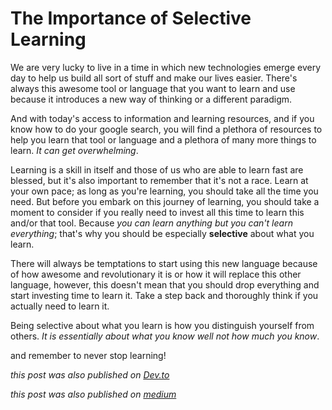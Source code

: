 # The Importance of Selective Learning

We are very lucky to live in a time in which new technologies emerge every day to help us build all sort of stuff and make our lives easier. There's always this awesome tool or language that you want to learn and use because it introduces a new way of thinking or a different paradigm.

And with today's access to information and learning resources, and if you know how to do your google search, you will find a plethora of resources to help you learn that tool or language and a plethora of many more things to learn. _It can get overwhelming_.


Learning is a skill in itself and those of us who are able to learn fast are blessed, but it's also important to remember that it's not a race. Learn at your own pace; as long as you're learning, you should take all the time you need. But before you embark on this journey of learning, you should take a moment to consider if you really need to invest all this time to learn this and/or that tool. Because _you can learn anything but you can't learn everything_; that's why you should be especially **selective** about what you learn.

There will always be temptations to start using this new language because of how awesome and revolutionary it is or how it will replace this other language, however, this doesn't mean that you should drop everything and start investing time to learn it. Take a step back and thoroughly think if you actually need to learn it.


Being selective about what you learn is how you distinguish yourself from others. _It is essentially about what you know well not how much you know_.


and remember to never stop learning!

_this post was also published on [Dev.to](https://dev.to/amrrbakry/the-importance-of-selective-learning--13m6)_

_this post was also published on [medium](https://medium.com/@amrrbakry/the-importance-of-selective-learning-a0ec3b358ed8)_
